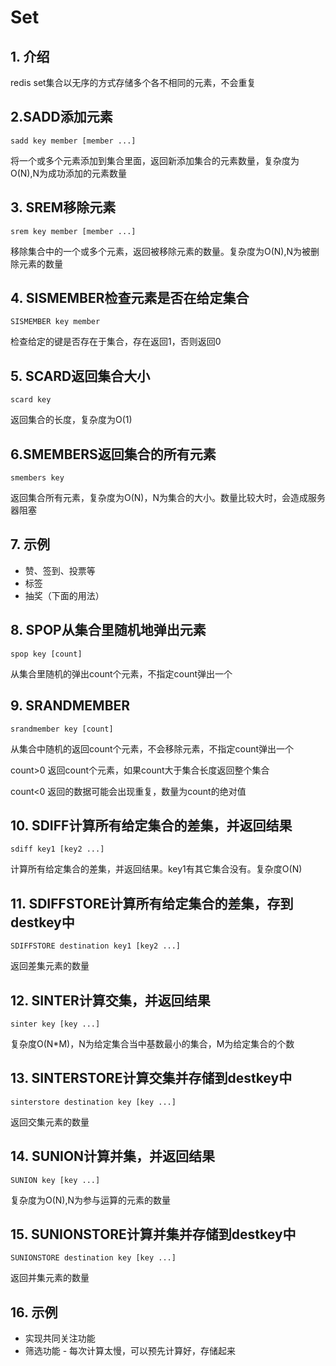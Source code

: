 # Set

## 1. 介绍

redis set集合以无序的方式存储多个各不相同的元素，不会重复

## 2.SADD添加元素

```shell
sadd key member [member ...]
```

将一个或多个元素添加到集合里面，返回新添加集合的元素数量，复杂度为O(N),N为成功添加的元素数量

## 3. SREM移除元素

```shell
srem key member [member ...]
```

移除集合中的一个或多个元素，返回被移除元素的数量。复杂度为O(N),N为被删除元素的数量

## 4. SISMEMBER检查元素是否在给定集合

```shell
SISMEMBER key member
```

检查给定的键是否存在于集合，存在返回1，否则返回0

## 5. SCARD返回集合大小

```shell
scard key
```

返回集合的长度，复杂度为O(1)

## 6.SMEMBERS返回集合的所有元素

```shell
smembers key
```

返回集合所有元素，复杂度为O(N)，N为集合的大小。数量比较大时，会造成服务器阻塞

## 7. 示例

- 赞、签到、投票等
- 标签
- 抽奖（下面的用法）

## 8. SPOP从集合里随机地弹出元素

```shell
spop key [count]
```

从集合里随机的弹出count个元素，不指定count弹出一个

## 9. SRANDMEMBER

```shell
srandmember key [count]
```

从集合中随机的返回count个元素，不会移除元素，不指定count弹出一个

count>0  返回count个元素，如果count大于集合长度返回整个集合

count<0  返回的数据可能会出现重复，数量为count的绝对值

## 10. SDIFF计算所有给定集合的差集，并返回结果

```shell
sdiff key1 [key2 ...]
```

计算所有给定集合的差集，并返回结果。key1有其它集合没有。复杂度O(N)

## 11. SDIFFSTORE计算所有给定集合的差集，存到destkey中

```shell
SDIFFSTORE destination key1 [key2 ...]
```

返回差集元素的数量

## 12. SINTER计算交集，并返回结果

```shell
sinter key [key ...]
```

复杂度O(N*M)，N为给定集合当中基数最小的集合，M为给定集合的个数

## 13. SINTERSTORE计算交集并存储到destkey中

```shell
sinterstore destination key [key ...]
```

返回交集元素的数量

## 14. SUNION计算并集，并返回结果

```shell
SUNION key [key ...]
```

复杂度为O(N),N为参与运算的元素的数量

## 15. SUNIONSTORE计算并集并存储到destkey中

```shell
SUNIONSTORE destination key [key ...]
```

 返回并集元素的数量

## 16. 示例

- 实现共同关注功能
- 筛选功能 - 每次计算太慢，可以预先计算好，存储起来